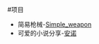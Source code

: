 #项目
- 简易枪械-[Simple_weapon](https://github.com/okrcc/Simple_weapon1.16.5-forge)
- 可爱的小说分享-[安诺](https://github.com/okrcc/novels)
